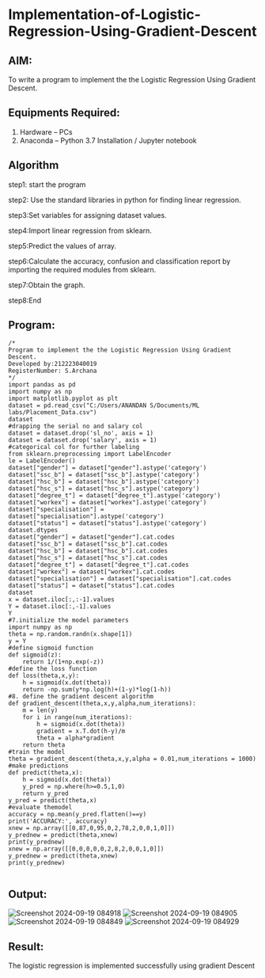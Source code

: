# Implementation-of-Logistic-Regression-Using-Gradient-Descent

## AIM:
To write a program to implement the the Logistic Regression Using Gradient Descent.

## Equipments Required:
1. Hardware – PCs
2. Anaconda – Python 3.7 Installation / Jupyter notebook

## Algorithm

step1: start the program

step2: Use the standard libraries in python for finding linear regression.

step3:Set variables for assigning dataset values.

step4:Import linear regression from sklearn.

step5:Predict the values of array.

step6:Calculate the accuracy, confusion and classification report by importing the required modules from sklearn.

step7:Obtain the graph.

step8:End
## Program:
```
/*
Program to implement the the Logistic Regression Using Gradient Descent.
Developed by:212223040019
RegisterNumber: S.Archana
*/
import pandas as pd
import numpy as np
import matplotlib.pyplot as plt
dataset = pd.read_csv("C:/Users/ANANDAN S/Documents/ML labs/Placement_Data.csv")
dataset
#drapping the serial no and salary col
dataset = dataset.drop('sl_no', axis = 1)
dataset = dataset.drop('salary', axis = 1)
#categorical col for further labeling
from sklearn.preprocessing import LabelEncoder
le = LabelEncoder()
dataset["gender"] = dataset["gender"].astype('category')
dataset["ssc_b"] = dataset["ssc_b"].astype('category')
dataset["hsc_b"] = dataset["hsc_b"].astype('category')
dataset["hsc_s"] = dataset["hsc_s"].astype('category')
dataset["degree_t"] = dataset["degree_t"].astype('category')
dataset["workex"] = dataset["workex"].astype('category')
dataset["specialisation"] = dataset["specialisation"].astype('category')
dataset["status"] = dataset["status"].astype('category')
dataset.dtypes
dataset["gender"] = dataset["gender"].cat.codes
dataset["ssc_b"] = dataset["ssc_b"].cat.codes
dataset["hsc_b"] = dataset["hsc_b"].cat.codes
dataset["hsc_s"] = dataset["hsc_s"].cat.codes
dataset["degree_t"] = dataset["degree_t"].cat.codes
dataset["workex"] = dataset["workex"].cat.codes
dataset["specialisation"] = dataset["specialisation"].cat.codes
dataset["status"] = dataset["status"].cat.codes
dataset
x = dataset.iloc[:,:-1].values
Y = dataset.iloc[:,-1].values
Y
#7.initialize the model parameters
import numpy as np
theta = np.random.randn(x.shape[1])
y = Y
#define sigmoid function 
def sigmoid(z):
    return 1/(1+np.exp(-z))
#define the loss function
def loss(theta,x,y):
    h = sigmoid(x.dot(theta))
    return -np.sum(y*np.log(h)+(1-y)*log(1-h))
#8. define the gradient descent algorithm
def gradient_descent(theta,x,y,alpha,num_iterations):
    m = len(y)
    for i in range(num_iterations):
        h = sigmoid(x.dot(theta))
        gradient = x.T.dot(h-y)/m
        theta = alpha*gradient
    return theta
#train the model
theta = gradient_descent(theta,x,y,alpha = 0.01,num_iterations = 1000)
#make predictions
def predict(theta,x):
    h = sigmoid(x.dot(theta))
    y_pred = np.where(h>=0.5,1,0)
    return y_pred
y_pred = predict(theta,x)
#evaluate themodel
accuracy = np.mean(y_pred.flatten()==y)
print('ACCURACY:', accuracy)
xnew = np.array([[0,87,0,95,0,2,78,2,0,0,1,0]])
y_prednew = predict(theta,xnew)
print(y_prednew)
xnew = np.array([[0,0,0,0,0,2,8,2,0,0,1,0]])
y_prednew = predict(theta,xnew)
print(y_prednew)


```

## Output:

![Screenshot 2024-09-19 084918](https://github.com/user-attachments/assets/433ae3ea-6f30-4896-b58d-c0f03befde74)
![Screenshot 2024-09-19 084905](https://github.com/user-attachments/assets/8c7c0ff2-75e5-4658-9797-85bfa0336fa2)
![Screenshot 2024-09-19 084849](https://github.com/user-attachments/assets/4e8cd986-13df-435c-8d90-2fc158400ced)
![Screenshot 2024-09-19 084929](https://github.com/user-attachments/assets/ca99528d-00c2-4317-a5b7-d92be61de411)

## Result:
  The logistic regression is implemented successfully using gradient Descent

